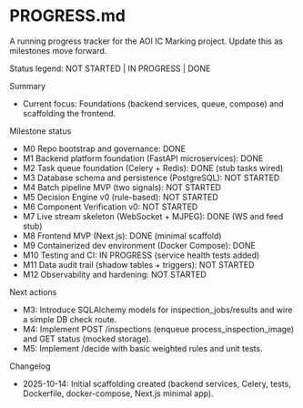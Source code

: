 # PROGRESS.md

A running progress tracker for the AOI IC Marking project. Update this as milestones move forward.

Status legend: NOT STARTED | IN PROGRESS | DONE

Summary
- Current focus: Foundations (backend services, queue, compose) and scaffolding the frontend.

Milestone status
- M0 Repo bootstrap and governance: DONE
- M1 Backend platform foundation (FastAPI microservices): DONE
- M2 Task queue foundation (Celery + Redis): DONE (stub tasks wired)
- M3 Database schema and persistence (PostgreSQL): NOT STARTED
- M4 Batch pipeline MVP (two signals): NOT STARTED
- M5 Decision Engine v0 (rule-based): NOT STARTED
- M6 Component Verification v0: NOT STARTED
- M7 Live stream skeleton (WebSocket + MJPEG): DONE (WS and feed stub)
- M8 Frontend MVP (Next.js): DONE (minimal scaffold)
- M9 Containerized dev environment (Docker Compose): DONE
- M10 Testing and CI: IN PROGRESS (service health tests added)
- M11 Data audit trail (shadow tables + triggers): NOT STARTED
- M12 Observability and hardening: NOT STARTED

Next actions
- M3: Introduce SQLAlchemy models for inspection_jobs/results and wire a simple DB check route.
- M4: Implement POST /inspections (enqueue process_inspection_image) and GET status (mocked storage).
- M5: Implement /decide with basic weighted rules and unit tests.

Changelog
- 2025-10-14: Initial scaffolding created (backend services, Celery, tests, Dockerfile, docker-compose, Next.js minimal app).